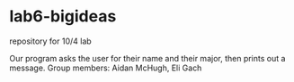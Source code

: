 # lab6-bigideas
repository for 10/4 lab

Our program asks the user for their name and their major, then prints out a message.
Group members: Aidan McHugh, Eli Gach